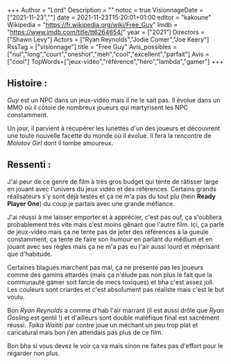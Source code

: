 +++
Author = "Lord"
Description = ""
notoc = true
VisionnageDate = ["2021-11-23",""]
date = 2021-11-23T15:20:01+01:00
editor = "kakoune"
Wikipedia = "https://fr.wikipedia.org/wiki/Free_Guy"
Imdb = "https://www.imdb.com/title/tt6264654/"
year = ["2021"]
Directors = ["Shawn Levy"]
Actors = ["Ryan Reynolds","Jodie Comer","Joe Keery"]
RssTag = ["visionnage"]
title = "Free Guy"
Avis_possibles = ["nul","long","court","oneshot","meh","cool","excellent","parfait"]
Avis = ["cool"] 
TopWords=["jeux-vidéo","référence","héro","lambda","gamer"]
+++
## Histoire :
*Guy* est un NPC dans un jeux-vidéo mais il ne le sait pas.
Il évolue dans un MMO où il côtoie de nombreux joueurs qui martyrisent les NPC constamment.

Un jour, il parvient à récupérer les lunettes d'un des joueurs et découvrent une toute nouvelle facette du monde où il évolue.
Il fera la rencontre de *Molotov Girl* dont il tombe amoureux.

## Ressenti :
J'ai peur de ce genre de film à très gros budget qui tente de râtisser large en jouant avec l'univers du jeux vidéo et des références.
Certains grands réalisateurs s'y sont déjà testés et ça ne m'a pas du tout plu (hein **Ready Player One**) du coup je partais avec une grande méfiance.

J'ai réussi à me laisser emporter et à apprécier, c'est pas ouf, ça s'oubliera probablement très vite mais c'est moins gênant que l'autre film.
Ici, ça parle de jeux-vidéo mais ça ne tente pas de jeter des références à la gueule constamment, ça tente de faire son humour en parlant du médium et en jouant avec ses règles mais ça ne m'a pas eu l'air aussi lourd et méprisant que d'habitude.

Certaines blagues marchent pas mal, ça ne présente pas les joueurs comme des gamins attardés (mais ça n'élude pas non plus le fait que la communauté gamer soit farcie de mecs toxiques) et bha c'est assez joli.
Les couleurs sont criardes et c'est absolument pas réaliste mais c'est le but voulu.

Bon *Ryan Reynolds* a comme d'hab l'air marrant (il est aussi drôle que *Ryan Gosling* est gentil !) et d'ailleurs sont double maléfique final est sacrément réussi.
*Taika Waititi* par contre joue un méchant un peu trop plat et caricatural mais bon j'en attendais pas plus de ce film.

Bon bha si vous devez le voir ça va mais sinon ne faites pas d'effort pour le regarder non plus.
